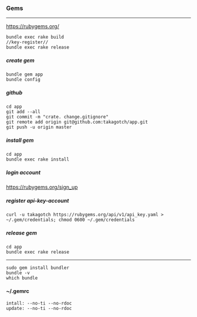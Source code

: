 ### Gems
---
https://rubygems.org/


```
bundle exec rake build
//key-register//
bundle exec rake release
```
##### create gem
```
bundle gem app
bundle config
```

##### github
```
cd app
git add --all
git commit -m "crate. change.gitignore"
git remote add origin git@github.com:takagotch/app.git
git push -u origin master
```

##### install gem
```
cd app
bundle exec rake install
```

##### login account 
https://rubygems.org/sign_up

##### register api-key-account
```
curl -u takagotch https://rubygems.org/api/v1/api_key.yaml > ~/.gem/credentials; chmod 0600 ~/.gem/credentials
```

##### release gem
```
cd app
bundle exec rake release
```
---

```
sudo gem install bundler
bundle -v
which bundle
```

#### ~/.gemrc
```
intall: --no-ti --no-rdoc
update: --no-ti --no-rdoc
```


